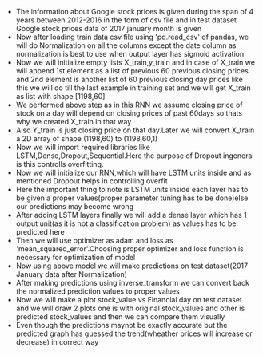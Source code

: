 * The information about Google stock prices is given during the span of 4 years between 2012-2016 in the form of csv file and in test dataset Google stock prices data of 2017 january month is given
* Now after loading train data csv file using 'pd.read_csv' of pandas, we will do Normalization on all the columns except the date column as normalization is best to use when output layer has sigmoid activation
* Now we will initialize empty lists X_train,y_train and in case of X_train we will append 1st element as a list of previous 60 previous closing prices and 2nd element is another list of 60 previous closing day prices like this we will do till the last example in training set and we will get X_train as list with shape [1198,60]
* We performed above step as in this RNN we assume closing price of stock on a day will depend on closing prices of past 60days so thats why we created X_train in that way
* Also Y_train is just closing price on that day.Later we will convert X_train a 2D array of shape (1198,60) to (1198,60,1)
* Now we will import required libraries like LSTM,Dense,Dropout,Sequential.Here the purpose of Dropout ingeneral is this controlls overfitting.
* Now we will initialize our RNN,which will have LSTM units inside and as mentioned Dropout helps in controlling overfit
* Here the important thing to note is LSTM units inside each layer has to be given a proper values(proper parameter tuning has to be done)else our predictions may become wrong
* After adding LSTM layers finally we will add a dense layer which has 1 output unit(as it is not a classification problem) as values has to be predicted here
* Then we will use optimizer as adam and loss as 'mean_squared_error'.Choosing proper optimizer and loss function is necessary for optimization of model
* Now using above model we will make predictions on test dataset(2017 January data after Normalization)
* After making predictions using inverse_transform we can convert back the normalized prediction values to proper values
* Now we will make a plot stock_value vs Financial day on test dataset and we will draw 2 plots one is with original stock_values and other is predicted stock_values and then we can compare them visually
* Even though the predictions maynot be exactly accurate but the predicted graph has guessed the trend(wheather prices will increase or decrease) in correct way

